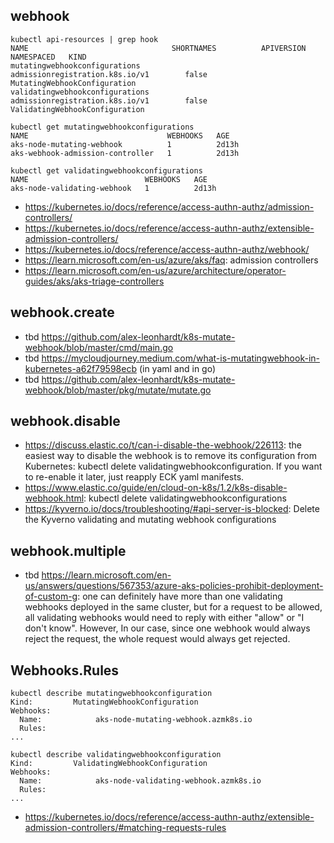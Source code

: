 ## webhook

```
kubectl api-resources | grep hook
NAME                                SHORTNAMES          APIVERSION                             NAMESPACED   KIND
mutatingwebhookconfigurations                           admissionregistration.k8s.io/v1        false        MutatingWebhookConfiguration
validatingwebhookconfigurations                         admissionregistration.k8s.io/v1        false        ValidatingWebhookConfiguration

kubectl get mutatingwebhookconfigurations
NAME                               WEBHOOKS   AGE
aks-node-mutating-webhook          1          2d13h
aks-webhook-admission-controller   1          2d13h

kubectl get validatingwebhookconfigurations
NAME                          WEBHOOKS   AGE
aks-node-validating-webhook   1          2d13h
```

- https://kubernetes.io/docs/reference/access-authn-authz/admission-controllers/
- https://kubernetes.io/docs/reference/access-authn-authz/extensible-admission-controllers/
- https://kubernetes.io/docs/reference/access-authn-authz/webhook/
- https://learn.microsoft.com/en-us/azure/aks/faq: admission controllers
- https://learn.microsoft.com/en-us/azure/architecture/operator-guides/aks/aks-triage-controllers

## webhook.create

- tbd https://github.com/alex-leonhardt/k8s-mutate-webhook/blob/master/cmd/main.go
- tbd https://mycloudjourney.medium.com/what-is-mutatingwebhook-in-kubernetes-a62f79598ecb (in yaml and in go)
- tbd https://github.com/alex-leonhardt/k8s-mutate-webhook/blob/master/pkg/mutate/mutate.go

## webhook.disable

- https://discuss.elastic.co/t/can-i-disable-the-webhook/226113: the easiest way to disable the webhook is to remove its configuration from Kubernetes: kubectl delete validatingwebhookconfiguration. If you want to re-enable it later, just reapply ECK yaml manifests.
- https://www.elastic.co/guide/en/cloud-on-k8s/1.2/k8s-disable-webhook.html: kubectl delete validatingwebhookconfigurations
- https://kyverno.io/docs/troubleshooting/#api-server-is-blocked: Delete the Kyverno validating and mutating webhook configurations

## webhook.multiple

- tbd https://learn.microsoft.com/en-us/answers/questions/567353/azure-aks-policies-prohibit-deployment-of-custom-g: one can definitely have more than one validating webhooks deployed in the same cluster, but for a request to be allowed, all validating webhooks would need to reply with either "allow" or "I don't know". However, In our case, since one webhook would always reject the request, the whole request would always get rejected.

## Webhooks.Rules

```
kubectl describe mutatingwebhookconfiguration
Kind:         MutatingWebhookConfiguration
Webhooks:
  Name:            aks-node-mutating-webhook.azmk8s.io
  Rules:
...

kubectl describe validatingwebhookconfiguration
Kind:         ValidatingWebhookConfiguration
Webhooks:
  Name:            aks-node-validating-webhook.azmk8s.io
  Rules:
...
```

- https://kubernetes.io/docs/reference/access-authn-authz/extensible-admission-controllers/#matching-requests-rules
